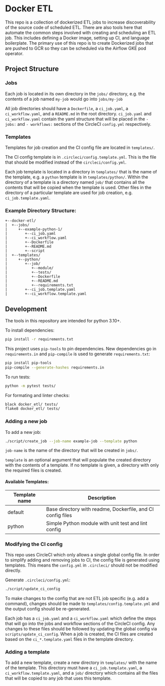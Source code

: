 # Docker ETL

This repo is a collection of dockerized ETL jobs to increase discoverability
of the source code of scheduled ETL.
There are also tools here that automate the common steps involved with creating and
scheduling an ETL job.
This includes defining a Docker image, setting up CI, and language boilerplate.
The primary use of this repo is to create Dockerized jobs that are pushed to GCR
so they can be scheduled via the Airflow GKE pod operator.

## Project Structure

### Jobs

Each job is located in its own directory in the `jobs/` directory,
e.g. the contents of a job named `my-job` would go into `jobs/my-job`

All job directories should have a `Dockerfile`, a `ci_job.yaml`,
a `ci_workflow.yaml`, and a `README.md` in the root directory.
`ci_job.yaml` and `ci_workflow.yaml` contain the yaml structure that will be placed
in the `- jobs:` and `- workflows:` sections of the CircleCI `config.yml` respectively.

### Templates

Templates for job creation and the CI config file are located in `templates/`.

The CI config template is in `.circleci/config.template.yml`.
This is the file that should be modified instead of the `circleci/config.yml`.

Each job template is located in a directory in `templates/` that is the name of the template,
e.g. a `python` template is in `templates/python/`.
Within the directory of a template is a directory named `job/` that contains
all the contents that will be copied when the template is used.
Other files in the directory of a particular template are used for
job creation, e.g. `ci_job.template.yaml`.

### Example Directory Structure:

```
+--docker-etl/
|  +--jobs/
|     +--example-python-1/
|        +--ci_job.yaml
|        +--ci_workflow.yaml
|        +--Dockerfile
|        +--README.md
|        +--script
|  +--templates/
|     +--python/
|        +--job/
|           +--module/
|           +--tests/
|           +--Dockerfile
|           +--README.md
|           +--requirements.txt
|        +--ci_job.template.yaml
|        +--ci_workflow.template.yaml

```

## Development

The tools in this repository are intended for python 3.10+.

To install dependencies:

```sh
pip install -r requirements.txt
```

This project uses `pip-tools` to pin dependencies.  New dependencies go in
`requirements.in` and `pip-compile` is used to generate `requirements.txt`:

```sh
pip install pip-tools
pip-compile --generate-hashes requirements.in
```

To run tests:

```sh
python -m pytest tests/
```

For formating and linter checks:

```sh
black docker_etl/ tests/
flake8 docker_etl/ tests/
```

### Adding a new job

To add a new job:

```sh
./script/create_job --job-name example-job --template python
```

`job-name` is the name of the directory that will be created in `jobs/`.

`template` is an optional argument that will populate the created directory
with the contents of a template.
If no template is given, a directory with only the required files is created.

#### Available Templates:

| Template name | Description |
| ------------- | ----------- |
| default       | Base directory with readme, Dockerfile, and CI config files |
| python        | Simple Python module with unit test and lint config |

### Modifying the CI config

This repo uses CircleCI which only allows a single global config file.
In order to simplify adding and removing jobs to CI, the config file is
generated using templates.
This means the `config.yml` in `.circleci/` should not be modified directly.

Generate `.circleci/config.yml`:

```sh
./script/update_ci_config
```

To make changes to the config that are not ETL job specific
(e.g. add a command), changes should be made to `templates/config.template.yml`
and the output config should be re-generated.

Each job has a `ci_job.yaml` and a `ci_workflow.yaml` which define the steps
that will go into the jobs and workflow sections of the CircleCI config.
Any changes to these files should be followed by updating the global config
via `scripts/update_ci_config`.
When a job is created, the CI files are created based on the
`ci_*.template.yaml` files in the template directory.

### Adding a template

To add a new template, create a new directory in `templates/` with the name
of the template.
This directory must have a `ci_job.template.yaml`, a `ci_workflow.template.yaml`,
and a `job/` directory which contains all the files that will be copied to
any job that uses this template.
